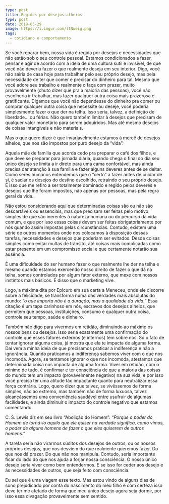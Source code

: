 ```yaml
---
type: post
title: Regidos por desejos alheios
type: post
date: 2019-05-29
image: https://i.imgur.com/ltNweig.png
tags:
  - cotidiano e comportamento
---
```



Se você reparar bem, nossa vida é regida por desejos e necessidades que não estão sob o seu controle pessoal. Estamos condicionados a fazer, pensar e agir de acordo com a ideia de uma cultura sutil e invisível, de que você não deveria fazer o que realmente deseja em seu interior. Digo, você não sairia de casa hoje para trabalhar pelo seu próprio desejo, mas pela necessidade de ter que comer e precisar do dinheiro para tal. Mesmo que você adore seu trabalho e realmente o faça com prazer, muito provavelmente (chuto dizer que pra a maioria das pessoas), você não escolheria ir trabalhar, mas fazer qualquer outra coisa mais prazerosa e gratificante. Digamos que você não dependesse do dinheiro pra comer ou comprar  qualquer outra coisa que necessite ou deseje, você poderia simplesmente fazer o que der na telha. Isso seria, talvez, a definição de liberdade... ou férias. Não quero também limitar à desejos que precisam de qualquer valor monetário para serem adquiridos. Mas até mesmo desejos de coisas intangíveis e não materiais.

Mas o que quero dizer é que invariavelmente estamos à mercê de desejos alheios, que nos são impostos por puro desejo da “vida”.

Aquela mãe de família que acorda cedo pra preparar o café dos filhos, e que deve se preparar para jornada diária, quando chega o final do dia seu único desejo se limita a ir direto para uma cama confortável, mas ainda precisa dar atenção à sua família e fazer alguns deveres antes de se deitar. Como seres humanos entendemos que o “certo” a fazer antes de cuidar de si, é saciar os desejos do destino escolhido, retraindo o seu próprio desejo. É isso que me refiro a ser totalmente dominado e regido pelos deveres e desejos que lhe foram impostos, não apenas por pessoas, mas pela regra geral da vida.

Não estou considerando aqui que determinadas coisas são ou não são descartáveis ou essenciais, mas que precisam ser feitas pelo motivo simples de que são inerentes à natureza humana ou do percurso da vida comum, e que por isso essas coisas devem ser feitas obrigatoriamente por nós quando assim impostas pelas circunstâncias. Contudo, existem uma série de outros momentos onde nos colocamos à disposição dessas tarefas, necessidades e desejos que poderiam ser evitados. Desde coisas simples como evitar multas de trânsito, até coisas mais complicadas como estar presente em um compromisso social e que certamente notarão sua ausência.

É uma dificuldade do ser humano fazer o que realmente lhe der na telha e mesmo quando estamos exercendo nosso direito de fazer o que dá na telha, somos controlados por algum fator externo, que mexe com nossos instintos mais básicos. É disso que o marketing vive. 

Logo, a máxima dita por Epicuro em sua carta a Meneceu, onde ele discorre sobre a felicidade, se transforma numa das verdades mais absolutas do mundo: *“o que importa não é a duração, mas a qualidade da vida.”* Essa citação é um tapa carinhoso em nós, escravos dos desejos alheios, que permitem que pessoas, instituições, consumo e qualquer outra coisa, controle seu tempo, saúde e dinheiro. 

Também não digo para vivermos em retidão, diminuindo ao máximo os nossos bens ou desejos. Isso seria exatamente uma confirmação do controle que esses fatores externos (e internos) tem sobre nós. Só o fato de tentar ignorar alguma coisa, já mostra que ela te impacta de alguma forma. Daí vem a minha ideia de que precisamos praticar a indiferença e não a ignorância. Quando praticamos a indiferença sabemos viver com o que nos incomoda. Agora, se tentamos ignorar o que nos incomoda, atestamos que determinada coisa nos impacta de alguma forma. Viver em retidão, com o mínimo de tudo, é confirmar e ter consciência de que a maioria das coisas do mundo tem um impacto (provavelmente negativo) na sua vida, e por isso você precisa ter uma atitude tão impactante quanto para neutralizar essa força contrária. Logo, quero dizer que talvez, se vivêssemos de forma simples, não ao extremo, mas também não de forma luxuosa, talvez alcançássemos uma conveniência saudável entre usufruir de algumas facilidades, e ainda diminuir o impacto do controle negativo que estamos comentando.

C. S. Lewis diz em seu livro “Abolição do Homem”: *“Porque o poder do Homem de torná-lo aquilo que ele quiser na verdade significa, como vimos, o poder de alguns homens de fazer o que eles quiserem de outros homens.”*

A tarefa seria não virarmos súditos dos desejos de outros, ou os nossos próprios desejos, que nos desviem do que realmente queremos fazer. Do que nos dá prazer. Do que não nos manipula. Contudo, seria importante ficar do lado do que nos ajuda a forjar nossa consciência. O nosso único desejo seria viver como bem entendermos. E se isso for ceder aos desejo e às necessidades de outros, que seja feito com consciência. 

Eu sei que é uma viagem esse texto. Mas estou vindo de alguns dias de sono prejudicado por conta do nascimento do meu filho e com certeza isso deve ter me afetado de forma que meu único desejo agora seja dormir, por isso essa divagação provavelmente sem sentido.